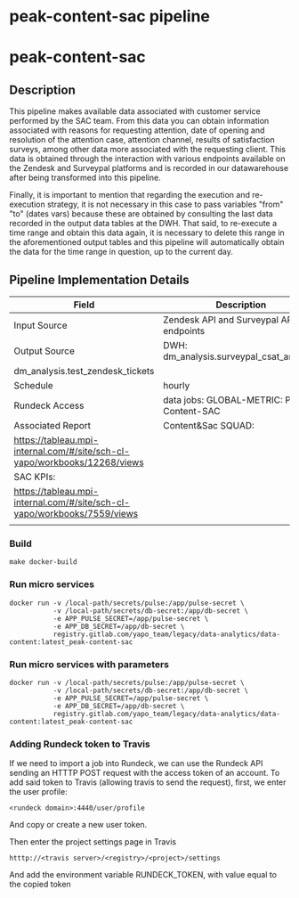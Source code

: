 # peak-content-sac pipeline 

# peak-content-sac

## Description

This pipeline makes available data associated with customer service performed by the SAC team. From this data you can obtain information associated with reasons for requesting attention, date of opening and resolution of the attention case, attention channel, results of satisfaction surveys, among other data more associated with the requesting client. This data is obtained through the interaction with various endpoints available on the Zendesk and Surveypal platforms and is recorded in our datawarehouse after being transformed into this pipeline.

Finally, it is important to mention that regarding the execution and re-execution strategy, it is not necessary in this case to pass variables "from" "to" (dates vars) because these are obtained by consulting the last data recorded in the output data tables at the DWH. That said, to re-execute a time range and obtain this data again, it is necessary to delete this range in the aforementioned output tables and this pipeline will automatically obtain the data for the time range in question, up to the current day.


## Pipeline Implementation Details

|   Field           | Description                                                                |
|-------------------|----------------------------------------------------------------------------|
| Input Source      | Zendesk API and Surveypal API endpoints                                    |
| Output Source     | DWH: dm_analysis.surveypal_csat_answers                                    |
|                          dm_analysis.test_zendesk_tickets                                      |
| Schedule          | hourly                                                                     |
| Rundeck Access    | data jobs: GLOBAL-METRIC: Peak - Content-SAC                               |
| Associated Report | Content&Sac SQUAD:                                                         |
|                       https://tableau.mpi-internal.com/#/site/sch-cl-yapo/workbooks/12268/views|
|                     SAC KPIs:                                                                  |
|                       https://tableau.mpi-internal.com/#/site/sch-cl-yapo/workbooks/7559/views |
|                                                                                                |


### Build
```
make docker-build
```

### Run micro services
```
docker run -v /local-path/secrets/pulse:/app/pulse-secret \
           -v /local-path/secrets/db-secret:/app/db-secret \
           -e APP_PULSE_SECRET=/app/pulse-secret \
           -e APP_DB_SECRET=/app/db-secret \
           registry.gitlab.com/yapo_team/legacy/data-analytics/data-content:latest_peak-content-sac
```

### Run micro services with parameters

```
docker run -v /local-path/secrets/pulse:/app/pulse-secret \
           -v /local-path/secrets/db-secret:/app/db-secret \
           -e APP_PULSE_SECRET=/app/pulse-secret \
           -e APP_DB_SECRET=/app/db-secret \
           registry.gitlab.com/yapo_team/legacy/data-analytics/data-content:latest_peak-content-sac
```

### Adding Rundeck token to Travis

If we need to import a job into Rundeck, we can use the Rundeck API
sending an HTTTP POST request with the access token of an account.
To add said token to Travis (allowing travis to send the request),
first, we enter the user profile:
```
<rundeck domain>:4440/user/profile
```
And copy or create a new user token.

Then enter the project settings page in Travis
```
htttp://<travis server>/<registry>/<project>/settings
```
And add the environment variable RUNDECK_TOKEN, with value equal
to the copied token
